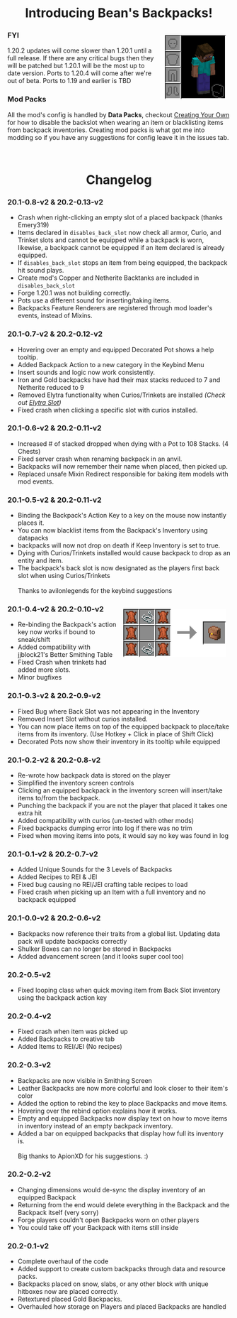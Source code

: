 <h1 align="center">Introducing Bean's Backpacks! </h1>

<h3> FYI <img align="right" src="assets/images/back_slot.gif" alt="Back Slot" style="margin:10px"> </h3>

1.20.2 updates will come slower than 1.20.1 until a full release. If there are any critical bugs then 
they will be patched but 1.20.1 will be the most up to date version. Ports to 1.20.4 will come after 
we're out of beta. Ports to 1.19 and earlier is TBD

### Mod Packs
<p>
All the mod's config is handled by <b>Data Packs</b>, checkout 
<a href="https://github.com/BeansGalaxy/Beans-Backpacks-2/blob/master/assets/examples/Create%20Your%20Own.md">Creating Your Own</a> 
for how to disable the backslot when wearing an item or blacklisting items from backpack inventories. 
Creating mod packs is what got me into modding so if you have any suggestions for config leave it in 
the issues tab. </p>

<br>

<h1 align="center"> Changelog </h1>

### 20.1-0.8-v2 & 20.2-0.13-v2
- Crash when right-clicking an empty slot of a placed backpack (thanks Emery319)
- Items declared in `disables_back_slot` now check all armor, Curio, and Trinket slots and cannot be 
equipped while a backpack is worn, likewise, a backpack cannot be equipped if an item declared is 
already equipped. 
- If `disables_back_slot` stops an item from being equipped, the backpack hit sound plays.
- Create mod's Copper and Netherite Backtanks are included in `disables_back_slot`
- Forge 1.20.1 was not building correctly.
- Pots use a different sound for inserting/taking items.
- Backpacks Feature Renderers are registered through mod loader's 
events, instead of Mixins.

### 20.1-0.7-v2 & 20.2-0.12-v2
- Hovering over an empty and equipped Decorated Pot shows a help tooltip.
- Added Backpack Action to a new category in the Keybind Menu
- Insert sounds and logic now work consistently.
- Iron and Gold backpacks have had their max stacks reduced to 7 and Netherite reduced to 9
- Removed Elytra functionality when Curios/Trinkets are installed _(Check out [Elytra Slot](https://modrinth.com/mod/elytra-slot/version/6uCj1VmZ))_
- Fixed crash when clicking a specific slot with curios installed.

### 20.1-0.6-v2 & 20.2-0.11-v2
- Increased # of stacked dropped when dying with a Pot to 108 Stacks. (4 Chests)
- Fixed server crash when renaming backpack in an anvil.
- Backpacks will now remember their name when placed, then picked up.
- Replaced unsafe Mixin Redirect responsible for baking item models with mod events.

### 20.1-0.5-v2 & 20.2-0.11-v2
- Binding the Backpack's Action Key to a key on the mouse now instantly places it.
- You can now blacklist items from the Backpack's Inventory using datapacks
- backpacks will now not drop on death if Keep Inventory is set to true.
- Dying with Curios/Trinkets installed would cause backpack to drop as an entity and item.
- The backpack's back slot is now designated as the players first back slot when using Curios/Trinkets
<br><br> Thanks to avilonlegends for the keybind suggestions 

<h3> 20.1-0.4-v2 & 20.2-0.10-v2 <img align="right" src="assets/images/recipes.gif" alt="Back Slot" style="margin:10px"> </h3>

- Re-binding the Backpack's action key now works if bound to sneak/shift
- Added compatibility with jjblock21's Better Smithing Table
- Fixed Crash when trinkets had added more slots.
- Minor bugfixes
 
### 20.1-0.3-v2 & 20.2-0.9-v2
- Fixed Bug where Back Slot was not appearing in the Inventory
- Removed Insert Slot without curios installed.
- You can now place items on top of the equipped backpack to place/take items from its inventory. 
(Use Hotkey + Click in place of Shift Click)
- Decorated Pots now show their inventory in its tooltip while equipped
 
### 20.1-0.2-v2 & 20.2-0.8-v2
- Re-wrote how backpack data is stored on the player
- Simplified the inventory screen controls
- Clicking an equipped backpack in the inventory screen will insert/take items to/from the backpack.
- Punching the backpack if you are not the player that placed it takes one extra hit
- Added compatibility with curios (un-tested with other mods)
- Fixed backpacks dumping error into log if there was no trim
- Fixed when moving items into pots, it would say no key was found in log

### 20.1-0.1-v2 & 20.2-0.7-v2
- Added Unique Sounds for the 3 Levels of Backpacks
- Added Recipes to REI & JEI
- Fixed bug causing no REI/JEI crafting table recipes to load
- Fixed crash when picking up an Item with a full inventory and no backpack equipped

### 20.1-0.0-v2 & 20.2-0.6-v2
- Backpacks now reference their traits from a global list. Updating data pack will update 
backpacks correctly
- Shulker Boxes can no longer be stored in Backpacks
- Added advancement screen (and it looks super cool too)

### 20.2-0.5-v2 
- Fixed looping class when quick moving item from Back Slot inventory using the backpack action key

### 20.2-0.4-v2
- Fixed crash when item was picked up
- Added Backpacks to creative tab
- Added Items to REI/JEI (No recipes)

### 20.2-0.3-v2
- Backpacks are now visible in Smithing Screen
- Leather Backpacks are now more colorful and look closer to their item's color
- Added the option to rebind the key to place Backpacks and move items.
- Hovering over the rebind option explains how it works.
- Empty and equipped Backpacks now display text on how to move items in inventory instead of an 
empty backpack inventory.
- Added a bar on equipped backpacks that display how full its inventory is.
<br><br>Big thanks to ApionXD for his suggestions. :)


### 20.2-0.2-v2
- Changing dimensions would de-sync the display inventory of an equipped Backpack
- Returning from the end would delete everything in the Backpack and the Backpack itself (very sorry)
- Forge players couldn't open Backpacks worn on other players
- You could take off your Backpack with items still inside

### 20.2-0.1-v2
- Complete overhaul of the code
- Added support to create custom backpacks through data and resource packs.
- Backpacks placed on snow, slabs, or any other block with unique hitboxes now are placed correctly.
- Retextured placed Gold Backpacks.
- Overhauled how storage on Players and placed Backpacks are handled

